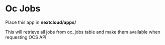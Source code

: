 # Oc Jobs
Place this app in **nextcloud/apps/**

This will retrieve all jobs from oc_jobs table and make them available when requesting OCS API